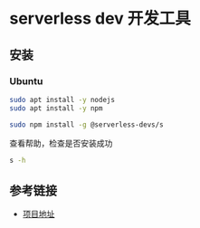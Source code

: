 # serverless dev 开发工具

## 安装

### Ubuntu

```bash
sudo apt install -y nodejs
sudo apt install -y npm

sudo npm install -g @serverless-devs/s
```

查看帮助，检查是否安装成功

```bash
s -h
```

## 参考链接

- [项目地址](https://github.com/serverless-devs/serverless-devs)
